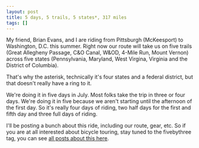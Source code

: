 ```yaml
---
layout: post
title: 5 days, 5 trails, 5 states*, 317 miles
tags: []
---
```


<p>
My friend, Brian Evans, and I are riding from Pittsburgh (McKeesport) to Washington, D.C. this summer. Right now our route will take us on five trails (Great Allegheny Passage, C&amp;O Canal, W&amp;OD, 4-Mile Run, Mount Vernon) across five states (Pennsylvania, Maryland, West Virgina, Virginia and the District of Columbia).

</p>
<p>
That's why the asterisk, technically it's four states and a federal district, but that doesn't really have a ring to it.

</p>
<p>
We're doing it in five days in July. Most folks take the trip in three or four days. We're doing it in five because we aren't starting until the afternoon of the first day. So it's really four days of riding, two half days for the first and fifth day and three full days of riding.

</p>
<p>
I'll be posting a bunch about this ride, including our route, gear, etc. So if you are at all interested about bicycle touring, stay tuned to the fivebythree tag, you can see <a href="http://jacobwaynesmith.posterous.com/tag/fivebythree">all posts about this here</a>.

</p>
